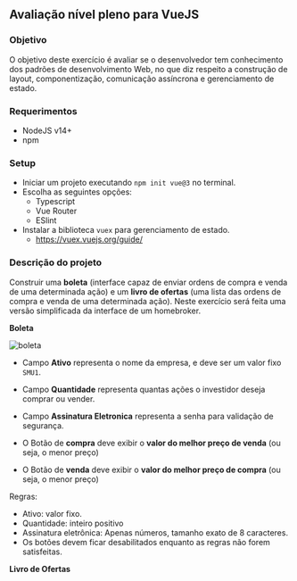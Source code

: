 ## Avaliação nível pleno para VueJS


### Objetivo
O objetivo deste exercício é avaliar se o desenvolvedor tem conhecimento dos padrões de desenvolvimento Web, no que diz respeito a construção de layout, componentização, comunicação assíncrona e gerenciamento de estado.

### Requerimentos
- NodeJS v14+
- npm

### Setup
- Iniciar um projeto executando `npm init vue@3` no terminal.
- Escolha as seguintes opções:
    - Typescript
    - Vue Router
    - ESlint
- Instalar a biblioteca `vuex` para gerenciamento de estado.
    - https://vuex.vuejs.org/guide/

### Descrição do projeto
Construir uma **boleta** (interface capaz de enviar ordens de compra e venda de uma determinada ação) e um **livro de ofertas** (uma lista das ordens de compra e venda de uma determinada ação). Neste exercício será feita uma versão simplificada da interface de um homebroker.

**Boleta**

![boleta](https://user-images.githubusercontent.com/59885322/201717761-7d636c5a-1595-402c-9d94-8fd5583b21e4.png)

- Campo **Ativo** representa o nome da empresa, e deve ser um valor fixo `SMU1`.
- Campo **Quantidade** representa quantas ações o investidor deseja comprar ou vender.
- Campo **Assinatura Eletronica** representa a senha para validação de segurança.

- O Botão de **compra** deve exibir o **valor do melhor preço de venda** (ou seja, o menor preço)
- O Botão de **venda** deve exibir o **valor do melhor preço de compra** (ou seja, o menor preço)

Regras:
- Ativo: valor fixo.
- Quantidade: inteiro positivo
- Assinatura eletrônica: Apenas números, tamanho exato de 8 caracteres.
- Os botões devem ficar desabilitados enquanto as regras não forem satisfeitas.

**Livro de Ofertas**
